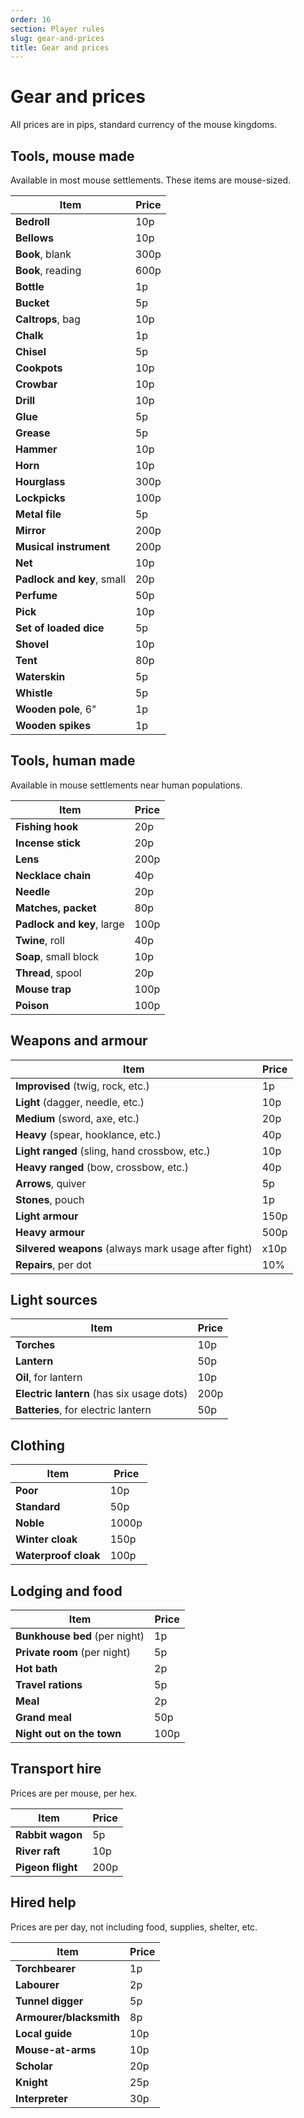 ```yaml
---
order: 16
section: Player rules
slug: gear-and-prices
title: Gear and prices
---
```


# Gear and prices

All prices are in pips, standard currency of the mouse kingdoms.

## Tools, mouse made

Available in most mouse settlements. These items are mouse-sized.

| Item | Price |
|------|-------|
| **Bedroll** | 10p |
| **Bellows** | 10p |
| **Book**, blank | 300p |
| **Book**, reading | 600p |
| **Bottle** | 1p |
| **Bucket** | 5p |
| **Caltrops**, bag | 10p |
| **Chalk** | 1p |
| **Chisel** | 5p |
| **Cookpots** | 10p |
| **Crowbar** | 10p |
| **Drill** | 10p |
| **Glue** | 5p |
| **Grease** | 5p |
| **Hammer** | 10p |
| **Horn** | 10p |
| **Hourglass** | 300p |
| **Lockpicks** | 100p |
| **Metal file** | 5p |
| **Mirror** | 200p |
| **Musical instrument** | 200p |
| **Net** | 10p |
| **Padlock and key**, small | 20p |
| **Perfume** | 50p |
| **Pick** | 10p |
| **Set of loaded dice** | 5p |
| **Shovel** | 10p |
| **Tent** | 80p |
| **Waterskin** | 5p |
| **Whistle** | 5p |
| **Wooden pole**, 6" | 1p |
| **Wooden spikes** | 1p |

## Tools, human made

Available in mouse settlements near human populations.

| Item | Price |
|------|-------|
| **Fishing hook** | 20p |
| **Incense stick** | 20p |
| **Lens** | 200p |
| **Necklace chain** | 40p |
| **Needle** | 20p |
| **Matches, packet** | 80p |
| **Padlock and key**, large | 100p |
| **Twine**, roll | 40p |
| **Soap**, small block | 10p |
| **Thread**, spool | 20p |
| **Mouse trap** | 100p |
| **Poison** | 100p |

## Weapons and armour

| Item | Price |
|------|-------|
| **Improvised** (twig, rock, etc.) | 1p |
| **Light** (dagger, needle, etc.) | 10p |
| **Medium** (sword, axe, etc.) | 20p |
| **Heavy** (spear, hooklance, etc.) | 40p |
| **Light ranged** (sling, hand crossbow, etc.) | 10p |
| **Heavy ranged** (bow, crossbow, etc.) | 40p |
| **Arrows**, quiver | 5p |
| **Stones**, pouch | 1p |
| **Light armour** | 150p |
| **Heavy armour** | 500p |
| **Silvered weapons** (always mark usage after fight) | x10p |
| **Repairs**, per dot | 10% |

## Light sources

| Item | Price |
|------|-------|
| **Torches** | 10p |
| **Lantern** | 50p |
| **Oil**, for lantern | 10p |
| **Electric lantern** (has six usage dots) | 200p |
| **Batteries**, for electric lantern | 50p |

## Clothing

| Item | Price |
|------|-------|
| **Poor** | 10p |
| **Standard** | 50p |
| **Noble** | 1000p |
| **Winter cloak** | 150p |
| **Waterproof cloak** | 100p |

## Lodging and food

| Item | Price |
|------|-------|
| **Bunkhouse bed** (per night) | 1p |
| **Private room** (per night) | 5p |
| **Hot bath** | 2p |
| **Travel rations** | 5p |
| **Meal** | 2p |
| **Grand meal** | 50p |
| **Night out on the town** | 100p |

## Transport hire

Prices are per mouse, per hex.

| Item | Price |
|------|-------|
| **Rabbit wagon** | 5p |
| **River raft** | 10p |
| **Pigeon flight** | 200p |

## Hired help

Prices are per day, not including food, supplies, shelter, etc.

| Item | Price |
|------|-------|
| **Torchbearer** | 1p |
| **Labourer** | 2p |
| **Tunnel digger** | 5p |
| **Armourer/blacksmith** | 8p |
| **Local guide** | 10p |
| **Mouse-at-arms** | 10p |
| **Scholar** | 20p |
| **Knight** | 25p |
| **Interpreter** | 30p |
